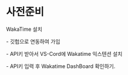 # 사전준비

WakaTime 설치

&#x20;\- 깃헙으로 연동하여 가입

&#x20;\- API키 받아서 VS-Cord에 Wakatime 익스텐션 설치

&#x20;\- API키 입력 후 Wakatime DashBoard 확인하기.
